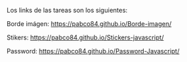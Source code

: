 Los links de las tareas son los siguientes:

Borde imágen: https://pabco84.github.io/Borde-imagen/

Stikers: https://pabco84.github.io/Stickers-javascript/

Password: https://pabco84.github.io/Password-Javascript/
